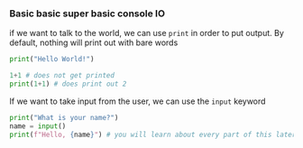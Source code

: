 ### Basic basic super basic console IO
if we want to talk to the world, we can use `print` in order to put output. By default, nothing will print out with bare words
```py
print("Hello World!")
```
```py
1+1 # does not get printed
print(1+1) # does print out 2
```

If we want to take input from the user, we can use the `input` keyword

```py
print("What is your name?")
name = input()
print(f"Hello, {name}") # you will learn about every part of this later
```